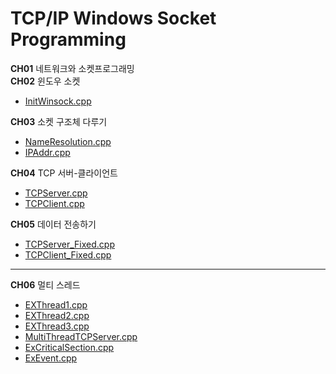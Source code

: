# TCP/IP Windows Socket Programming

**CH01** 네트워크와 소켓프로그래밍<br>
**CH02** 윈도우 소켓
- [InitWinsock.cpp](https://github.com/waeandway/NetworkProgramming/blob/master/CH02/InitWinsock.cpp) 

**CH03** 소켓 구조체 다루기
- [NameResolution.cpp](https://github.com/waeandway/NetworkProgramming/blob/master/CH03/NameResolution.cpp)
- [IPAddr.cpp](https://github.com/waeandway/NetworkProgramming/blob/master/CH03/IPAddr.cpp)

**CH04** TCP 서버-클라이언트
- [TCPServer.cpp](https://github.com/waeandway/NetworkProgramming/blob/master/CH04/TCPServer.cpp)
- [TCPClient.cpp](https://github.com/waeandway/NetworkProgramming/blob/master/CH04/TCPClient.cpp)

**CH05** 데이터 전송하기
- [TCPServer_Fixed.cpp](https://github.com/waeandway/NetworkProgramming/blob/master/CH05/TCPServer_Fixed.cpp)
- [TCPClient_Fixed.cpp](https://github.com/waeandway/NetworkProgramming/blob/master/CH05/TCPClient_Fixed.cpp)

---

**CH06** 멀티 스레드
- [EXThread1.cpp](https://github.com/waeandway/NetworkProgramming/blob/master/CH06/ExThread1.cpp)
- [EXThread2.cpp](https://github.com/waeandway/NetworkProgramming/blob/master/CH06/ExThread2.cpp)
- [EXThread3.cpp](https://github.com/waeandway/NetworkProgramming/blob/master/CH06/ExThread3.cpp)
- [MultiThreadTCPServer.cpp](https://github.com/waeandway/NetworkProgramming/blob/master/CH06/MultiThreadTCPServer.cpp)
- [ExCriticalSection.cpp](https://github.com/waeandway/NetworkProgramming/blob/master/CH06/ExCriticalSection.cpp)
- [ExEvent.cpp](https://github.com/waeandway/NetworkProgramming/blob/master/CH06/ExEvent.cpp)